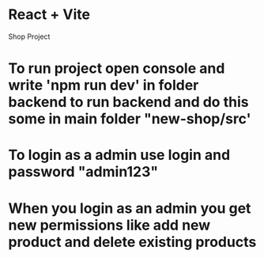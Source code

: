 # React + Vite

Shop Project

# To run project open console and write 'npm run dev' in folder backend to run backend and do this some in main folder "new-shop/src'

# To login as a admin use login and password "admin123"

# When you login as an admin you get new permissions like add new product and delete existing products
